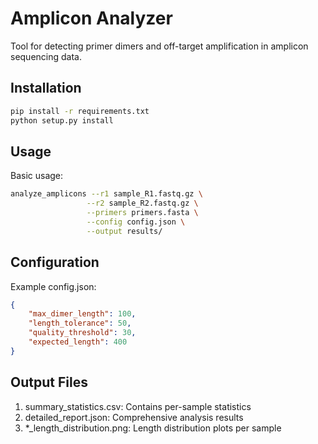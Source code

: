 # Amplicon Analyzer

Tool for detecting primer dimers and off-target amplification in amplicon sequencing data.

## Installation

```bash
pip install -r requirements.txt
python setup.py install
```

## Usage

Basic usage:
```bash
analyze_amplicons --r1 sample_R1.fastq.gz \
                 --r2 sample_R2.fastq.gz \
                 --primers primers.fasta \
                 --config config.json \
                 --output results/
```

## Configuration

Example config.json:
```json
{
    "max_dimer_length": 100,
    "length_tolerance": 50,
    "quality_threshold": 30,
    "expected_length": 400
}
```

## Output Files

1. summary_statistics.csv: Contains per-sample statistics
2. detailed_report.json: Comprehensive analysis results
3. *_length_distribution.png: Length distribution plots per sample
